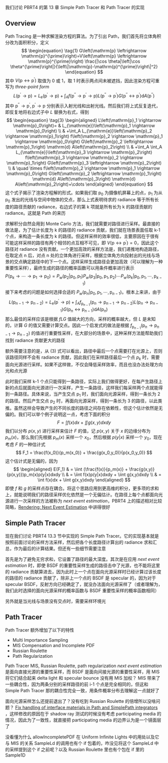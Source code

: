 我们讨论 PBRT4 的第 13 章 Simple Path Tracer 和 Path Tracer 的实现
## Overview

Path Tracing 是一种求解渲染方程的算法。为了引出 Path，我们首先将立体角积分改为面积积分，定义
$$
\begin{equation} \tag{1}
G\left(\mathrm{p} \leftrightarrow \mathrm{p}^{\prime}\right)=V\left(\mathrm{p} \leftrightarrow \mathrm{p}^{\prime}\right) \frac{|\cos \theta|\left|\cos \theta^{\prime}\right|}{\left\|\mathrm{p}-\mathrm{p}^{\prime}\right\|^2}
\end{equation}
$$ 其中 $V\left(\mathrm{p} \leftrightarrow \mathrm{p}^{\prime}\right)$ 取值为 0 或 1，取 1 时表示两点间未被遮挡，因此渲染方程可重写为 _three-point form_$$
\begin{equation} \tag{2}
L\left(\mathrm{p}^{\prime} \rightarrow \mathrm{p}\right)=L_{\mathrm{e}}\left(\mathrm{p}^{\prime} \rightarrow \mathrm{p}\right)+\int_A f\left(\mathrm{p}^{\prime \prime} \rightarrow \mathrm{p}^{\prime} \rightarrow \mathrm{p}\right) L\left(\mathrm{p}^{\prime \prime} \rightarrow \mathrm{p}^{\prime}\right) G\left(\mathrm{p}^{\prime \prime} \leftrightarrow \mathrm{p}^{\prime}\right) \mathrm{d} A\left(\mathrm{p}^{\prime \prime}\right)
\end{equation}
$$ 其中 $\mathrm{p}^{\prime \prime} \rightarrow \mathrm{p}^{\prime}, \mathrm{p}^{\prime} \rightarrow \mathrm{p}$ 分别表示入射光线和出射光线。然后我们将上式反复迭代，即反复地将右边式子中 $L$ 替换为右式，得到
$$
\begin{equation} \tag{3}
\begin{aligned}
L\left(\mathrm{p}_1 \rightarrow \mathrm{p}_0\right)= & L_{\mathrm{e}}\left(\mathrm{p}_1 \rightarrow \mathrm{p}_0\right) \\
& +\int_A L_{\mathrm{e}}\left(\mathrm{p}_2 \rightarrow \mathrm{p}_1\right) f\left(\mathrm{p}_2 \rightarrow \mathrm{p}_1 \rightarrow \mathrm{p}_0\right) G\left(\mathrm{p}_2 \leftrightarrow \mathrm{p}_1\right) \mathrm{d} A\left(\mathrm{p}_2\right) \\
& +\int_A \int_A L_{\mathrm{e}}\left(\mathrm{p}_3 \rightarrow \mathrm{p}_2\right) f\left(\mathrm{p}_3 \rightarrow \mathrm{p}_2 \rightarrow \mathrm{p}_1\right) G\left(\mathrm{p}_3 \leftrightarrow \mathrm{p}_2\right) \\
& \quad \times f\left(\mathrm{p}_2 \rightarrow \mathrm{p}_1 \rightarrow \mathrm{p}_0\right) G\left(\mathrm{p}_2 \leftrightarrow \mathrm{p}_1\right) \mathrm{d} A\left(\mathrm{p}_3\right) \mathrm{d} A\left(\mathrm{p}_2\right)+\cdots
\end{aligned}
\end{equation}
$$
这个式子揭示了渲染方程解的形式。如果我们取 $\mathrm{p}_0$ 为摄像机屏幕上的点，$\mathrm{p}_1$ 为从 $\mathrm{p}_0$ 发出的光线与空间中物体的交点，那么上式表明待求的 radiance 等于所有长度的路径贡献的 radiance，右边式子的第 k 项就是所有长为 k 的路径贡献的 radiance。这就是 Path 的来历

求解积分自然会用到 Monte Carlo 方法，我们就需要对路径进行采样。最直接的做法是，为了估计长度为 k 的路径的 radiance 贡献，我们就在场景表面任取 k-1 个点，来构造一条长度为 k 的路径。但这样采样的效率很低，主要原因在于很有可能这样采样的路径有两个相邻的点互相不可见，即 $V\left(\mathrm{p} \leftrightarrow \mathrm{p}^{\prime}\right)=0$，因此这个路径对 radiance 没有贡献。一个更加高效的采样方法是，我们递推地构造路径，在取定点 n 后，对点 n 处的立体角进行采样，根据立体角方向投射出的光线与场景的交点确定路径中的下一个点。这样采样生成路径会更加高效（可以理解为一种重要性采样），最终生成的路径的概率函数可以用条件概率进行表示
$$
P\left(\mathrm{p}_k \rightarrow \cdots\rightarrow \mathrm{p}_1 \rightarrow \mathrm{p}_0\right) = P_w(\mathrm{p}_2|\mathrm{p}_0,\mathrm{p}_1)P_w(\mathrm{p}_3|\mathrm{p}_0,\mathrm{p}_1,\mathrm{p}_2)\cdots P_w(\mathrm{p}_k|\mathrm{p}_0,\mathrm{p}_1,\cdots,\mathrm{p}_{k-1})
$$
接下来考虑的问题是如何选择合适的 $P_w(\mathrm{p}_n|\mathrm{p}_0,\mathrm{p}_1,\cdots,\mathrm{p}_{n-1})$。根本上来讲，由于$$
L\left(\mathrm{p}_{n-1} \rightarrow \mathrm{p}_{n-2}\right)=L_{\mathrm{e}}\left(\mathrm{p}^{\prime} \rightarrow \mathrm{p}\right)+\int_A f_{\mathrm{p}_{n-1}}\left(\mathrm{p}_n \rightarrow \mathrm{p}_{n-1} \rightarrow \mathrm{p}_{n-2}\right) L\left(\mathrm{p}_n \rightarrow \mathrm{p}_{n-1}\right) G\left(\mathrm{p}_n \leftrightarrow \mathrm{p}_{n-1}\right) \mathrm{d} A\left(\mathrm{p}_n\right)
$$那么最佳的采样应该是根据 $fLG$ 值越大的方向，采样的概率越大，但 $L$ 是未知的，计算 $G$ 的值又需要计算交点。因此一个启发式的做法是根据 $f_{\mathrm{p}_{n-1}}\left(\mathrm{p}_n \rightarrow \mathrm{p}_{n-1} \rightarrow \mathrm{p}_{n-2} \right)$ 的值进行重要性采样，在大部分的场景中，这种采样方法能帮助我们找到 radiance 贡献更大的路径

额外需要注意的是，从 $(3)$ 式可以看出，路径中最后一个点需要打在光源上，否则该路径同样不会有 radiance 贡献，因此我们在采样路径最后一个点 $p_k$ 时，需要面向光源进行采样。如果不这样做，不仅会降低采样效率，而且也没办法处理方向光和点光源

此时我们采样 k-1 个点只能得到一条路径，实际上我们做得更好，在每产生路径上新的点后就面向光源进行一次采样，产生一条路径，这样我们每采样两个点就能得到一条路径。具体来说，当产生交点 $\mathrm{p}_1$ 时，我们面向光源采样，得到一条长为 2 的路径。然后产生交点 $\mathrm{p}_2$ 时，再面向光源采样，得到一条长为 3 的路径，以此类推。虽然这样会导致产生的不同长度的路径之间存在依赖性，但这个估计依然是无偏的。我们可以举个例子说明这一点，考虑下面的积分 $$
F = \int f(x)dx + \iint g(x,y)dxdy
$$
我们以分布 $p(x,y)$ 进行采样来估计 $F$ 的值，记 $p(x,y)$ 关于 $x$ 的边缘分布为 $p_m(x)$，那么我们先根据 $p_m(x)$ 采样一个 $x_0$，然后根据 $p(y|x)$ 采样一个 $y_0$，现在考虑 $F$ 的一种估计式 $$
F_1 = \frac{f(x_0)}{p_m(x_0)} + \frac{g(x_0,y_0)}{p(x_0,y_0)}
$$这个估计式是无偏的，因为 $$
\begin{aligned}
E(F_1) & = \iint (\frac{f(x)}{p_m(x)} + \frac{g(x,y)}{p(x,y)})p_m(x)p(y|x)dxdy
\\
& = \iint f(x)p(y|x)dxdy + \iint g(x,y)dxdy
\\
& = \int f(x)dx + \iint g(x,y)dxdy
\end{aligned}
$$ 即使 $f$ 和 $g$ 的采样点存在耦合。将这个思路应用到更高维的积分，更多项的求和上，就能说明我们的路径采样优化依然是一个无偏估计。在路径上每个点都面向光源进行一次采样的方法被称为 _next event estimation_，PBRT4 上的描述相对比较简略，[Rendering: Next Event Estimation](https://www.cg.tuwien.ac.at/sites/default/files/course/4411/attachments/08_next%20event%20estimation.pdf) 中讲得很好
## Simple Path Tracer

现在我们讨论 PBRT4 13.3 节中实现的 Simple Path Tracer。它的实现基本就是按照前面讨论的采样方法采样，然后把各个长度路径计算出的 radiance 求和汇总，作为最后的计算结果。但还有一些细节需要注意

首先是为了避免无穷求和，它设置了路径的最大深度。其次是在应用 _next event estimation_ 时，即使 BSDF 的重要性采样生成的路径击中了光源，也不能将这里的 radiance 贡献算进去，因为此时上一个点在面向光源采样时已经计算过该长度的路径的 radiance 贡献了，除非上一个点的 BSDF 是 specular 的，因为对于 specular BSDF，反射方向已经确定了，就没办法面向光源采样了（或者理解为，我们此时选择的面向光源采样的概率函数与 BSDF 重要性采样的概率函数相同）

另外就是当光线与场景没有交点时，需要采样环境光
## Path Tracer
Path Tracer 额外增加了以下的特性
* Multi Importance Sampling
* MIS Compensation and Incomplete PDF
* Russian Roulette
* Path Regularization

Path Tracer
MIS, Russian Roulette, path regularization
_next event estimation_ 是面向直接光源的重要性采样，而 BSDF 是面向间接光源的重要性采样，用 MIS 将它们结合起来
delta light 和 specular bounce 没有用 MIS 加权？ MIS 带来了一些耦合性，因为两条分别的采样路径的前 i-1 个点是完全相同的，但这和 Simple Path Tracer 那的耦合性完全一致，用条件概率分布去理解这一点就好了

面向光源采样怎么还提前退出了？没有吃到 Russian Roulette 的倍增所以没啥问题？
[Fix handling of interface materials in Path and SimplePath integrators](https://github.com/mmp/pbrt-v4/commit/cdccb71cb1e153b63e538f624efcc13ab0f9bda2)  ，这样修改的原因在于 shadow ray 测试的时候没有考虑 participating media 的情况，因此为了一致性，就直接把 participating media 的边界认为是一个镜面层了

没看懂为什么 allowIncompletePDF 在 Uniform Infinite Lights 中的用处以及它与 MIS 的关系
SampleLd 的调用也有个 if 包着的，咋没见将这个 SampleLd 中的采样提到这个 if 之前呢？以及 Russian Roulette 里也有个包在 if 里的 Sample1D
